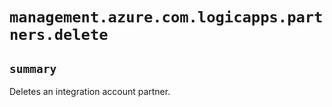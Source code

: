 # `management.azure.com.logicapps.partners.delete`

## `summary`
Deletes an integration account partner.



